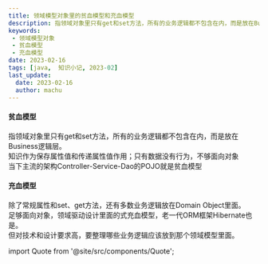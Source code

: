 ```yaml
---
title: 领域模型对象里的贫血模型和充血模型
description: 指领域对象里只有get和set方法，所有的业务逻辑都不包含在内，而是放在Business逻辑层。  
keywords:
 - 领域模型对象
 - 贫血模型
 - 充血模型
date: 2023-02-16
tags: [java,  知识小记, 2023-02]
last_update:
  date: 2023-02-16
  author: machu
---
```





#### 贫血模型
指领域对象里只有get和set方法，所有的业务逻辑都不包含在内，而是放在Business逻辑层。  
知识作为保存属性值和传递属性值作用；只有数据没有行为，不够面向对象  
当下主流的架构Controller-Service-Dao的POJO就是贫血模型

#### 充血模型
除了常规属性和set、get方法，还有多数业务逻辑放在Domain Object里面。  
足够面向对象，领域驱动设计里面的式充血模型，老一代ORM框架Hibernate也是。  
但对技术和设计要求高，要整理哪些业务逻辑应该放到那个领域模型里面。



import Quote from '@site/src/components/Quote';

> <Quote></Quote>
